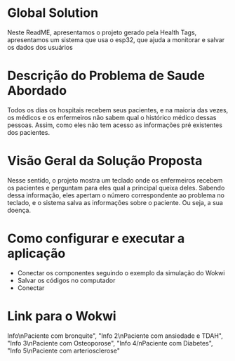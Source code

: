 # Global Solution
 
 Neste ReadME, apresentamos o projeto gerado pela Health Tags, apresentamos um sistema que usa o esp32, que ajuda a monitorar e salvar os dados dos usuários

# Descrição do Problema de Saude Abordado

 Todos os dias os hospitais recebem seus pacientes, e na maioria das vezes, os médicos e os enfermeiros não sabem qual o 
 histórico médico dessas pessoas. Assim, como eles não tem acesso as informações pré existentes dos pacientes.

# Visão Geral da Solução Proposta

 Nesse sentido, o projeto mostra um teclado onde os enfermeiros recebem os pacientes e perguntam para eles qual a 
 principal queixa deles. Sabendo dessa informação, eles apertam o número correspondente ao problema no teclado, e o
 sistema salva as informações sobre o paciente. Ou seja, a sua doença. 

# Como configurar e executar a aplicação

- Conectar os componentes seguindo o exemplo da simulação do Wokwi
- Salvar os códigos no computador
- Conectar 

# Link para o Wokwi

Info\nPaciente com bronquite", "Info 2\nPaciente com ansiedade e TDAH", "Info 3\nPaciente com Osteoporose", "Info 4/nPaciente com Diabetes", "Info 5\nPaciente com arteriosclerose"